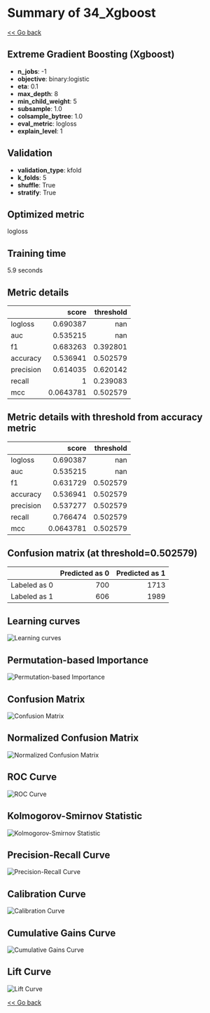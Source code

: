 # Summary of 34_Xgboost

[<< Go back](../README.md)


## Extreme Gradient Boosting (Xgboost)
- **n_jobs**: -1
- **objective**: binary:logistic
- **eta**: 0.1
- **max_depth**: 8
- **min_child_weight**: 5
- **subsample**: 1.0
- **colsample_bytree**: 1.0
- **eval_metric**: logloss
- **explain_level**: 1

## Validation
 - **validation_type**: kfold
 - **k_folds**: 5
 - **shuffle**: True
 - **stratify**: True

## Optimized metric
logloss

## Training time

5.9 seconds

## Metric details
|           |     score |   threshold |
|:----------|----------:|------------:|
| logloss   | 0.690387  |  nan        |
| auc       | 0.535215  |  nan        |
| f1        | 0.683263  |    0.392801 |
| accuracy  | 0.536941  |    0.502579 |
| precision | 0.614035  |    0.620142 |
| recall    | 1         |    0.239083 |
| mcc       | 0.0643781 |    0.502579 |


## Metric details with threshold from accuracy metric
|           |     score |   threshold |
|:----------|----------:|------------:|
| logloss   | 0.690387  |  nan        |
| auc       | 0.535215  |  nan        |
| f1        | 0.631729  |    0.502579 |
| accuracy  | 0.536941  |    0.502579 |
| precision | 0.537277  |    0.502579 |
| recall    | 0.766474  |    0.502579 |
| mcc       | 0.0643781 |    0.502579 |


## Confusion matrix (at threshold=0.502579)
|              |   Predicted as 0 |   Predicted as 1 |
|:-------------|-----------------:|-----------------:|
| Labeled as 0 |              700 |             1713 |
| Labeled as 1 |              606 |             1989 |

## Learning curves
![Learning curves](learning_curves.png)

## Permutation-based Importance
![Permutation-based Importance](permutation_importance.png)
## Confusion Matrix

![Confusion Matrix](confusion_matrix.png)


## Normalized Confusion Matrix

![Normalized Confusion Matrix](confusion_matrix_normalized.png)


## ROC Curve

![ROC Curve](roc_curve.png)


## Kolmogorov-Smirnov Statistic

![Kolmogorov-Smirnov Statistic](ks_statistic.png)


## Precision-Recall Curve

![Precision-Recall Curve](precision_recall_curve.png)


## Calibration Curve

![Calibration Curve](calibration_curve_curve.png)


## Cumulative Gains Curve

![Cumulative Gains Curve](cumulative_gains_curve.png)


## Lift Curve

![Lift Curve](lift_curve.png)



[<< Go back](../README.md)
